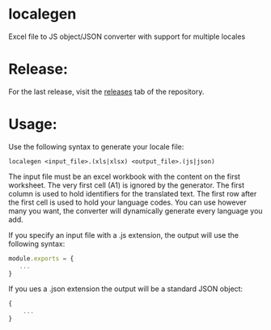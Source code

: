 # localegen
Excel file to JS object/JSON converter with support for multiple locales

# Release:
For the last release, visit the [releases](https://github.com/mttssz/localegen/releases) tab of the repository.

# Usage:

Use the following syntax to generate your locale file:
```
localegen <input_file>.(xls|xlsx) <output_file>.(js|json)
```

The input file must be an excel workbook with the content on the first worksheet. The very first cell (A1) is ignored by the generator. The first column is used to hold identifiers for the translated text. The first row after the first cell is used to hold your language codes. You can use however many you want, the converter will dynamically generate every language you add.

If you specify an input file with a .js extension, the output will use the following syntax:
```js
module.exports = {
   ...
}
```

If you ues a .json extension the output will be a standard JSON object:
```js
{
    ...
}
```
